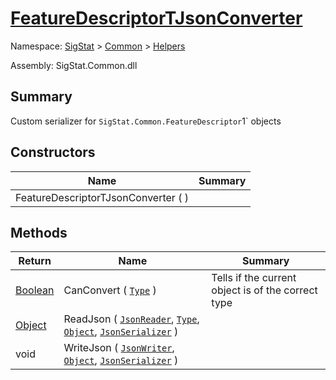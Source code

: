 # [FeatureDescriptorTJsonConverter](./FeatureDescriptorTJsonConverter.md)

Namespace: [SigStat]() > [Common]() > [Helpers]()

Assembly: SigStat.Common.dll

## Summary
Custom serializer for `SigStat.Common.FeatureDescriptor`1` objects

## Constructors

| Name | Summary | 
| --- | --- | 
| FeatureDescriptorTJsonConverter (  ) |  | 


## Methods

| Return | Name | Summary | 
| --- | --- | --- | 
| [Boolean](https://docs.microsoft.com/en-us/dotnet/api/System.Boolean) | CanConvert ( [`Type`](https://docs.microsoft.com/en-us/dotnet/api/System.Type) ) | Tells if the current object is of the correct type | 
| [Object](https://docs.microsoft.com/en-us/dotnet/api/System.Object) | ReadJson ( [`JsonReader`](./FeatureDescriptorTJsonConverter.md), [`Type`](https://docs.microsoft.com/en-us/dotnet/api/System.Type), [`Object`](https://docs.microsoft.com/en-us/dotnet/api/System.Object), [`JsonSerializer`](./FeatureDescriptorTJsonConverter.md) ) |  | 
| void | WriteJson ( [`JsonWriter`](./FeatureDescriptorTJsonConverter.md), [`Object`](https://docs.microsoft.com/en-us/dotnet/api/System.Object), [`JsonSerializer`](./FeatureDescriptorTJsonConverter.md) ) |  | 


